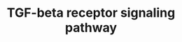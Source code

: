 ---
annotations:
- type: Pathway Ontology
  value: signaling pathway
authors:
- MaintBot
- MirellaKalafati
- Eweitz
description: ''
last-edited: 2021-05-15
organisms:
- Danio rerio
redirect_from:
- /index.php/Pathway:WP1367
- /instance/WP1367
schema-jsonld:
- '@context': https://schema.org/
  '@id': https://wikipathways.github.io/pathways/WP1367.html
  '@type': Dataset
  creator:
    '@type': Organization
    name: WikiPathways
  description: ''
  keywords:
  - snx1
  - zgc:153624
  - CRI2
  - LOC570542
  - smurf2
  - NFYA
  - jund
  - CDKN1A
  - LOC557385
  - ROCK1
  - Gene Symbol
  - LOC558054
  - hdac1
  - CDC25A
  - atf2l
  - crebbpb
  - tp73
  - zgc:55886
  - tgfb3
  - snx2
  - axin1
  - strap
  - foxg1
  - daxx
  - LOC100006682
  - zeb2a
  - pard3
  - prkcb1
  - kat2b
  - LOC100003514
  - mapk14a
  - zgc:92354
  - cdc27
  - SNIP1
  - ar
  - PRKCD
  - JUNB
  - LOC571621
  - zfhx1
  - wwp1
  - LOC793054
  - cdc23
  - mef2a
  - hnf4a
  - ncoa1
  - PIAS1
  - sdc2
  - wu:fi05d05
  - tgfb2
  - mef2cb
  - LOC561059
  - ccnb2
  - camk2d2
  - tp53
  - ENG
  - MAP2K3
  - TRAP1
  - smad7
  - atf3
  - prkar2aa
  - ube2d2
  - hoxd9a
  - rb1
  - cul1a
  - BTRC
  - tfdp2
  - LOC562862
  - FKBP1A
  - CD44
  - cdc16
  - pik3r2
  - cdc2
  - MYC
  - ppp2r2d
  - zgc:110180
  - ep300a
  - snw1
  - smad2
  - foxo5
  - LOC560032
  - fos
  - vdrb
  - LOC798352
  - sb:cb458
  - acvrl1
  - RBX1
  - tgfbr2
  - tgif1
  - ets1a
  - skia
  - LOC563719
  - anapc5
  - cdk2
  - eif3s2
  - zgc:56417
  - snx6
  - SKP1A
  - CH211-57G18.2
  - NFYB
  - hspa8
  - hgs
  - cav1
  - foxh1
  - camk2a
  - rbl1
  - zgc:172209
  - zgc:152984
  - fzr1
  - map3k7
  - lef1
  - E2F5
  - LOC100150936
  - dcp1a
  - UBE2D1
  - LOC559111
  - jun
  - LOC564395
  - ccne
  - cops5
  - zgc:101872
  - LOC798222
  - ccnd1
  - fnta
  - map3k7ip1
  - map2k6
  - ap2b1
  - zgc:153726
  - CH211-160M22.1
  - ARRB2
  - smad3b
  - FOXO1A
  - CH211-127H20.1
  - LOC557176
  - sparc
  - runx2a
  - TGFB1
  - sp1
  - LOC556403
  - pias2
  - ctcf
  - kpnb1
  - esr1
  - tgfbr1b
  - ctnnb1
  - snx4
  - YAP1
  - SUMO1
  - gipc1
  - e2f4
  - nfyc
  - CAMK2G
  - axin2
  license: CC0
  name: TGF-beta receptor signaling pathway
seo: CreativeWork
title: TGF-beta receptor signaling pathway
wpid: WP1367
---